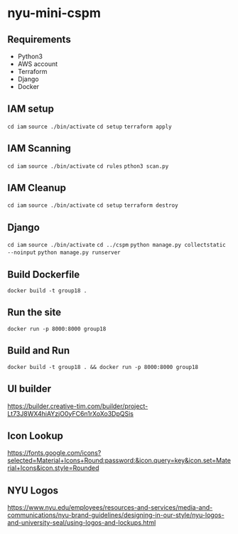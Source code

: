 # nyu-mini-cspm

## Requirements
* Python3
* AWS account
* Terraform
* Django
* Docker

## IAM setup
`cd iam`
`source ./bin/activate`
`cd setup`
`terraform apply`

## IAM Scanning
`cd iam`
`source ./bin/activate`
`cd rules`
`pthon3 scan.py`

## IAM Cleanup
`cd iam`
`source ./bin/activate`
`cd setup`
`terraform destroy`


## Django
`cd iam`
`source ./bin/activate`
`cd ../cspm`
`python manage.py collectstatic --noinput`
`python manage.py runserver`


## Build Dockerfile
`docker build -t group18 .`

## Run the site
`docker run -p 8000:8000 group18`

## Build and Run
`docker build -t group18 . && docker run -p 8000:8000 group18`

## UI builder
https://builder.creative-tim.com/builder/project-Lt73J8WX4hiAYzjO0yFC6n1rXoXo3DpQSis

## Icon Lookup
https://fonts.google.com/icons?selected=Material+Icons+Round:password:&icon.query=key&icon.set=Material+Icons&icon.style=Rounded

## NYU Logos
https://www.nyu.edu/employees/resources-and-services/media-and-communications/nyu-brand-guidelines/designing-in-our-style/nyu-logos-and-university-seal/using-logos-and-lockups.html